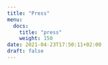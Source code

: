 ```yaml
---
title: "Press"
menu:
  docs:
    title: "press"
    weight: 150
date: 2021-04-23T17:50:11+02:00
draft: false
---
```


